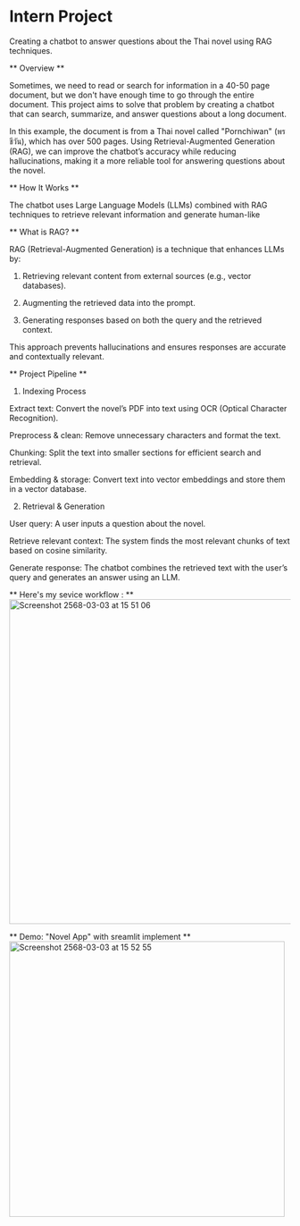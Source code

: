 # Intern Project
Creating a chatbot to answer questions about the Thai novel using RAG techniques.

** Overview **

Sometimes, we need to read or search for information in a 40-50 page document, but we don't have enough time to go through the entire document. This project aims to solve that problem by creating a chatbot that can search, summarize, and answer questions about a long document.

In this example, the document is from a Thai novel called "Pornchiwan" (พรชีวัน), which has over 500 pages. Using Retrieval-Augmented Generation (RAG), we can improve the chatbot’s accuracy while reducing hallucinations, making it a more reliable tool for answering questions about the novel.

** How It Works **

The chatbot uses Large Language Models (LLMs) combined with RAG techniques to retrieve relevant information and generate human-like

** What is RAG? **

RAG (Retrieval-Augmented Generation) is a technique that enhances LLMs by:

1. Retrieving relevant content from external sources (e.g., vector databases).

2. Augmenting the retrieved data into the prompt.

3. Generating responses based on both the query and the retrieved context.

This approach prevents hallucinations and ensures responses are accurate and contextually relevant.

** Project Pipeline **

1. Indexing Process

Extract text: Convert the novel’s PDF into text using OCR (Optical Character Recognition).

Preprocess & clean: Remove unnecessary characters and format the text.

Chunking: Split the text into smaller sections for efficient search and retrieval.

Embedding & storage: Convert text into vector embeddings and store them in a vector database.

2. Retrieval & Generation

User query: A user inputs a question about the novel.

Retrieve relevant context: The system finds the most relevant chunks of text based on cosine similarity.

Generate response: The chatbot combines the retrieved text with the user’s query and generates an answer using an LLM.

** Here's my sevice workflow : **
<img width="581" alt="Screenshot 2568-03-03 at 15 51 06" src="https://github.com/user-attachments/assets/bf2c741e-c9be-4b53-8597-19044752d3ff" />

** Demo: "Novel App" with sreamlit implement **
<img width="493" alt="Screenshot 2568-03-03 at 15 52 55" src="https://github.com/user-attachments/assets/2c48a86d-69a5-46d1-be8f-af8a701a24aa" />
